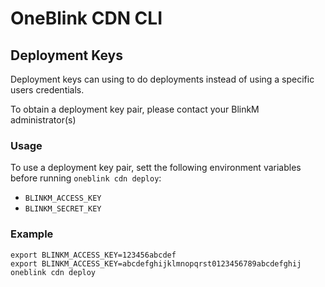 # OneBlink CDN CLI

## Deployment Keys

Deployment keys can using to do deployments instead of using a specific users credentials.

To obtain a deployment key pair, please contact your BlinkM administrator(s)

### Usage

To use a deployment key pair, sett the following environment variables before running `oneblink cdn deploy`:

- `BLINKM_ACCESS_KEY`
- `BLINKM_SECRET_KEY`

### Example

```
export BLINKM_ACCESS_KEY=123456abcdef
export BLINKM_ACCESS_KEY=abcdefghijklmnopqrst0123456789abcdefghij
oneblink cdn deploy
```
